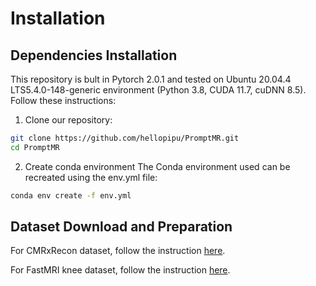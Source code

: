 # Installation

## Dependencies Installation
This repository is bult in Pytorch 2.0.1 and tested on Ubuntu 20.04.4 LTS5.4.0-148-generic environment (Python 3.8, CUDA 11.7, cuDNN 8.5). Follow these instructions:

1. Clone our repository:
```bash
git clone https://github.com/hellopipu/PromptMR.git
cd PromptMR
```
2. Create conda environment
The Conda environment used can be recreated using the env.yml file:
```bash
conda env create -f env.yml
```

## Dataset Download and Preparation

For CMRxRecon dataset, follow the instruction [here](promptmr_examples/cmrxrecon/README.md).

For FastMRI knee dataset, follow the instruction [here](promptmr_examples/fastmri/README.md).